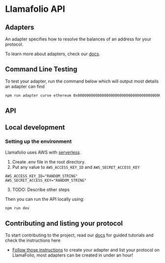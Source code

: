 # Llamafolio API

## Adapters

An adapter specifies how to resolve the balances of an address for your protocol.

To learn more about adapters, check our [docs](https://docs.llamafolio.com).

## Command Line Testing

To test your adapter, run the command below which will output most details an adapter can find

```bash
npm run adapter curve ethereum 0x0000000000000000000000000000000000000000
```

## API

## Local development

### Setting up the environment
Llamafolio uses AWS with [serverless](https://www.serverless.com/framework).
1. Create .env file in the root directory.
2. Put any value to `AWS_ACCESS_KEY_ID` and `AWS_SECRET_ACCESS_KEY`
```
AWS_ACCESS_KEY_ID="RANDOM_STRING"
AWS_SECRET_ACCESS_KEY="RANDOM_STRING"
```
3. TODO: Describe other steps

Then you can run the API locally using:

```bash
npm run dev
```

## Contributing and listing your protocol

To start contributing to the project, read our [docs](https://docs.llamafolio.com) for guided tutorials and check the instructions here

- [Follow those instructions](./docs/contributing.md) to create your adapter and list your protocol on LlamaFolio, most adapters can be created in under an hour!
